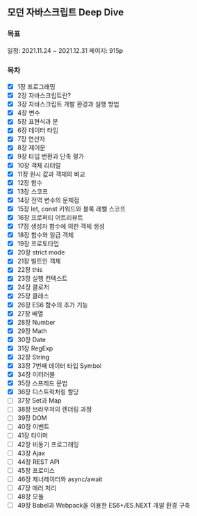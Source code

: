 ## 모던 자바스크립트 Deep Dive

### 목표

일정: 2021.11.24 ~ 2021.12.31
페이지: 915p

### 목차

- [x] 1장 프로그래밍
- [x] 2장 자바스크립트란?
- [x] 3장 자바스크립트 개발 환경과 실행 방법
- [x] 4장 변수
- [x] 5장 표현식과 문
- [x] 6장 데이터 타입
- [x] 7장 연산자
- [x] 8장 제어문
- [x] 9장 타입 변환과 단축 평가
- [x] 10장 객체 리터럴
- [x] 11장 원시 값과 객체의 비교
- [x] 12장 함수
- [x] 13장 스코프
- [x] 14장 전역 변수의 문제점
- [x] 15장 let, const 키워드와 블록 레벨 스코프
- [x] 16장 프로퍼티 어트리뷰트
- [x] 17장 생성자 함수에 의한 객체 생성
- [x] 18장 함수와 일급 객체
- [x] 19장 프로토타입
- [x] 20장 strict mode
- [x] 21장 빌트인 객체
- [x] 22장 this
- [x] 23장 실행 컨텍스트
- [x] 24장 클로저
- [x] 25장 클래스
- [x] 26장 ES6 함수의 추가 기능
- [x] 27장 배열
- [x] 28장 Number
- [x] 29장 Math
- [x] 30장 Date
- [x] 31장 RegExp
- [x] 32장 String
- [x] 33장 7번째 데이터 타입 Symbol
- [x] 34장 이터러블
- [x] 35장 스프레드 문법
- [x] 36장 디스트럭처링 할당
- [ ] 37장 Set과 Map
- [ ] 38장 브라우저의 렌더링 과정
- [ ] 39장 DOM
- [ ] 40장 이벤트
- [ ] 41장 타이머
- [ ] 42장 비동기 프로그래밍
- [ ] 43장 Ajax
- [ ] 44장 REST API
- [ ] 45장 프로미스
- [ ] 46장 제너레이터와 async/await
- [ ] 47장 에러 처리
- [ ] 48장 모듈
- [ ] 49장 Babel과 Webpack을 이용한 ES6+/ES.NEXT 개발 환경 구축
